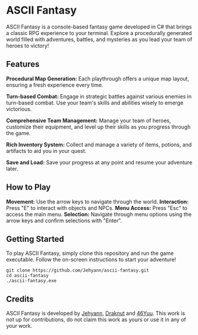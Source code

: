 # ASCII Fantasy
ASCII Fantasy is a console-based fantasy game developed in C# that brings a classic RPG experience to your terminal. Explore a procedurally generated world filled with adventures, battles, and mysteries as you lead your team of heroes to victory!

## Features
**Procedural Map Generation:** Each playthrough offers a unique map layout, ensuring a fresh experience every time.

**Turn-based Combat:** Engage in strategic battles against various enemies in turn-based combat. Use your team's skills and abilities wisely to emerge victorious.

**Comprehensive Team Management:** Manage your team of heroes, customize their equipment, and level up their skills as you progress through the game.

**Rich Inventory System:** Collect and manage a variety of items, potions, and artifacts to aid you in your quest.

**Save and Load:** Save your progress at any point and resume your adventure later.

## How to Play
**Movement:** Use the arrow keys to navigate through the world.
**Interaction:** Press "E" to interact with objects and NPCs.
**Menu Access:** Press "Esc" to access the main menu.
**Selection:** Navigate through menu options using the arrow keys and confirm selections with "Enter".

## Getting Started
To play ASCII Fantasy, simply clone this repository and run the game executable. Follow the on-screen instructions to start your adventure!

```
git clone https://github.com/Jehyann/ascii-fantasy.git
cd ascii-fantasy
./ascii-fantasy.exe
```

## Credits
ASCII Fantasy is developed by [Jehyann](https://github.com/Jehyann "Jehyann"), [Draknut](https://github.com/Draknut "Draknut") and [46Yuu](https://github.com/46Yuu "46Yuu"). This work is not up for contributions, do not claim this work as yours or use it in any of your work.

